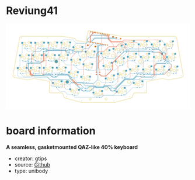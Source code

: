 # Reviung41

![preview](./reviung41_preview.png)

# board information
**A seamless, gasketmounted QAZ-like 40% keyboard**

- creator: gtips
- source: [Github](https://github.com/gtips/reviung/tree/master/reviung41)
- type: unibody

